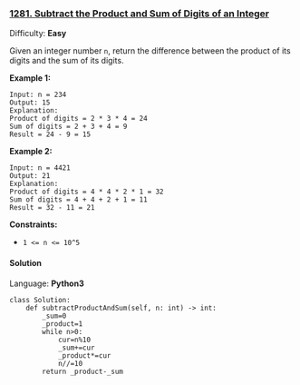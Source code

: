 ### [1281\. Subtract the Product and Sum of Digits of an Integer](https://leetcode.com/problems/subtract-the-product-and-sum-of-digits-of-an-integer/)

Difficulty: **Easy**

Given an integer number `n`, return the difference between the product of its digits and the sum of its digits.

**Example 1:**

```
Input: n = 234
Output: 15 
Explanation: 
Product of digits = 2 * 3 * 4 = 24 
Sum of digits = 2 + 3 + 4 = 9 
Result = 24 - 9 = 15
```

**Example 2:**

```
Input: n = 4421
Output: 21
Explanation: 
Product of digits = 4 * 4 * 2 * 1 = 32 
Sum of digits = 4 + 4 + 2 + 1 = 11 
Result = 32 - 11 = 21
```

**Constraints:**

*   `1 <= n <= 10^5`


#### Solution

Language: **Python3**

```python3
class Solution:
    def subtractProductAndSum(self, n: int) -> int:
        _sum=0
        _product=1
        while n>0:
            cur=n%10
            _sum+=cur
            _product*=cur
            n//=10
        return _product-_sum
```
